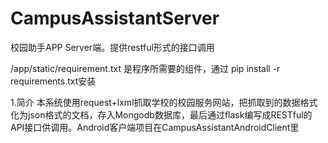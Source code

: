# CampusAssistantServer
校园助手APP Server端。提供restful形式的接口调用

/app/static/requirement.txt 是程序所需要的组件，通过 pip install -r requirements.txt安装

1.简介
  本系统使用request+lxml抓取学校的校园服务网站，把抓取到的数据格式化为json格式的文档，存入Mongodb数据库，最后通过flask编写成RESTful的API接口供调用。Android客户端项目在CampusAssistantAndroidClient里
  
